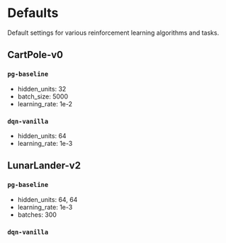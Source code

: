 # Defaults
Default settings for various reinforcement learning algorithms and tasks.

## CartPole-v0

### `pg-baseline`
- hidden_units: 32
- batch_size: 5000
- learning_rate: 1e-2

### `dqn-vanilla`
- hidden_units: 64
- learning_rate: 1e-3


## LunarLander-v2

### `pg-baseline`
- hidden_units: 64, 64
- learning_rate: 1e-3
- batches: 300

### `dqn-vanilla`
